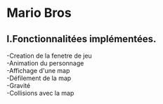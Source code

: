 # Mario Bros
   
 ## I.Fonctionnalitées implémentées.  
   
-Creation de la fenetre de jeu  
-Animation du personnage  
-Affichage d'une map  
-Défilement de la map  
-Gravité  
-Collisions avec la map  

